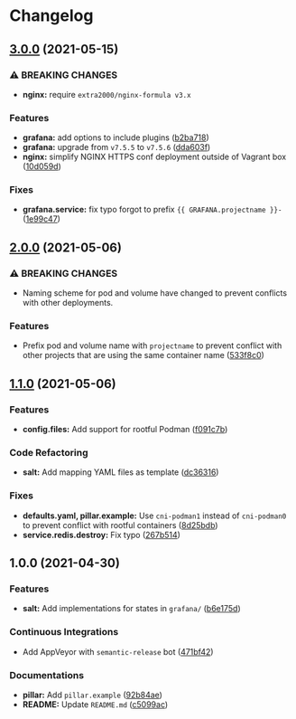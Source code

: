 # Changelog

## [3.0.0](https://github.com/extra2000/grafana-formula/compare/v2.0.0...v3.0.0) (2021-05-15)


### ⚠ BREAKING CHANGES

* **nginx:** require `extra2000/nginx-formula v3.x`

### Features

* **grafana:** add options to include plugins ([b2ba718](https://github.com/extra2000/grafana-formula/commit/b2ba7189a2374d181d95713df7bd6cc50d6f75fd))
* **grafana:** upgrade from `v7.5.5` to `v7.5.6` ([dda603f](https://github.com/extra2000/grafana-formula/commit/dda603fcf6364055c9ce236c05e7ceeef3cd1c34))
* **nginx:** simplify NGINX HTTPS conf deployment outside of Vagrant box ([10d059d](https://github.com/extra2000/grafana-formula/commit/10d059d9fca04d3a9fde1e8b92f1bad09a09673e))


### Fixes

* **grafana.service:** fix typo forgot to prefix `{{ GRAFANA.projectname }}-` ([1e99c47](https://github.com/extra2000/grafana-formula/commit/1e99c470af608b6f3e12075b4495df793743234f))

## [2.0.0](https://github.com/extra2000/grafana-formula/compare/v1.1.0...v2.0.0) (2021-05-06)


### ⚠ BREAKING CHANGES

* Naming scheme for pod and volume have changed to prevent conflicts with other deployments.

### Features

* Prefix pod and volume name with `projectname` to prevent conflict with other projects that are using the same container name ([533f8c0](https://github.com/extra2000/grafana-formula/commit/533f8c0618cf82854221568fcb197948a16bb31d))

## [1.1.0](https://github.com/extra2000/grafana-formula/compare/v1.0.0...v1.1.0) (2021-05-06)


### Features

* **config.files:** Add support for rootful Podman ([f091c7b](https://github.com/extra2000/grafana-formula/commit/f091c7b79b6bd7b7761b6d0ee72875d488102683))


### Code Refactoring

* **salt:** Add mapping YAML files as template ([dc36316](https://github.com/extra2000/grafana-formula/commit/dc3631631f0d05683e8000921a2a32e1da641860))


### Fixes

* **defaults.yaml, pillar.example:** Use `cni-podman1` instead of `cni-podman0` to prevent conflict with rootful containers ([8d25bdb](https://github.com/extra2000/grafana-formula/commit/8d25bdbfd209e1e059e136a86e6f4b53c9048b4e))
* **service.redis.destroy:** Fix typo ([267b514](https://github.com/extra2000/grafana-formula/commit/267b5149617ec7c9cc497b5d91a177eb5c41c2ed))

## 1.0.0 (2021-04-30)


### Features

* **salt:** Add implementations for states in `grafana/` ([b6e175d](https://github.com/extra2000/grafana-formula/commit/b6e175d2f213d44b45f738f2e1affde9fc04e6d0))


### Continuous Integrations

* Add AppVeyor with `semantic-release` bot ([471bf42](https://github.com/extra2000/grafana-formula/commit/471bf42c82da5359cb9c3cd6eb71bc659177a2b8))


### Documentations

* **pillar:** Add `pillar.example` ([92b84ae](https://github.com/extra2000/grafana-formula/commit/92b84aee9170aa547ada3556c77b87582dafaa45))
* **README:** Update `README.md` ([c5099ac](https://github.com/extra2000/grafana-formula/commit/c5099ace0fe776c5feaf22bb4552513ab4ada1cc))
